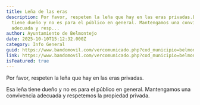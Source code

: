```yaml
---
title: Leña de las eras
description: Por favor, respeten la leña que hay en las eras privadas.Esa leña
  tiene dueño y no es para el público en general. Mantengamos una convivencia
  adecuada y resp...
author: Ayuntamiento de Belmontejo
date: 2025-10-10T15:12:32.000Z
category: Info General
guid: https://www.bandomovil.com/vercomunicado.php?cod_municipio=belmontejo&amp;id=1429109
link: https://www.bandomovil.com/vercomunicado.php?cod_municipio=belmontejo&amp;id=1429109
isFeatured: true
---
```


Por favor, respeten la leña que hay en las eras privadas.

Esa leña tiene dueño y no es para el público en general. Mantengamos una convivencia adecuada y respetemos la propiedad privada.
